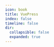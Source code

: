 ```yaml
---
icon: book
title: VuePress
index: false
timeline: false
dir:
  collapsible: false
  expanded: true
---
```

